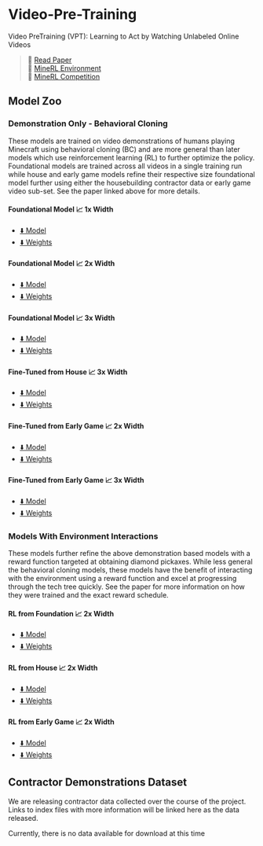 

# Video-Pre-Training
Video PreTraining (VPT): Learning to Act by Watching Unlabeled Online Videos


> :page_facing_up: [Read Paper](https://cdn.openai.com/vpt/Paper.pdf) \
  :space_invader: [MineRL Environment](https://github.com/minerllabs/minerl) \
  :checkered_flag: [MineRL Competition](https://www.aicrowd.com/challenges/neurips-2022-minerl-basalt-competition)

## Model Zoo
### Demonstration Only - Behavioral Cloning
These models are trained on video demonstrations of humans playing Minecraft
using behavioral cloning (BC) and are more general than later models which 
use reinforcement learning (RL) to further optimize the policy. 
Foundational models are trained across all videos in a single training run
while house and early game models refine their respective size foundational
model further using either the housebuilding contractor data or early game video
sub-set. See the paper linked above for more details.

#### Foundational Model :chart_with_upwards_trend: 1x Width 
  * [:arrow_down: Model](https://openaipublic.blob.core.windows.net/minecraft-rl/models/foundation-model-1x.model) 
  * [:arrow_down: Weights](https://openaipublic.blob.core.windows.net/minecraft-rl/models/foundation-model-1x.weights)

#### Foundational Model :chart_with_upwards_trend: 2x Width 
  * [:arrow_down: Model](https://openaipublic.blob.core.windows.net/minecraft-rl/models/foundation-model-2x.model)
  * [:arrow_down: Weights](https://openaipublic.blob.core.windows.net/minecraft-rl/models/foundation-model-2x.weights)

#### Foundational Model :chart_with_upwards_trend: 3x Width 
  * [:arrow_down: Model](https://openaipublic.blob.core.windows.net/minecraft-rl/models/foundation-model-3x.model) 
  * [:arrow_down: Weights](https://openaipublic.blob.core.windows.net/minecraft-rl/models/foundation-model-3x.weights)

#### Fine-Tuned from House :chart_with_upwards_trend: 3x Width 
  * [:arrow_down: Model](https://openaipublic.blob.core.windows.net/minecraft-rl/models/bc-house-3x.model) 
  * [:arrow_down: Weights](https://openaipublic.blob.core.windows.net/minecraft-rl/models/bc-house-3x.weights)

#### Fine-Tuned from Early Game :chart_with_upwards_trend: 2x Width 
  * [:arrow_down: Model](https://openaipublic.blob.core.windows.net/minecraft-rl/models/bc-early-game-2x.model) 
  * [:arrow_down: Weights](https://openaipublic.blob.core.windows.net/minecraft-rl/models/bc-early-game-2x.weights)

#### Fine-Tuned from Early Game :chart_with_upwards_trend: 3x Width 
  * [:arrow_down: Model](https://openaipublic.blob.core.windows.net/minecraft-rl/models/bc-early-game-3x.model) 
  * [:arrow_down: Weights](https://openaipublic.blob.core.windows.net/minecraft-rl/models/bc-early-game-3x.weights)

### Models With Environment Interactions
These models further refine the above demonstration based models with a reward 
function targeted at obtaining diamond pickaxes. While less general the behavioral
cloning models, these models have the benefit of interacting with the environment
using a reward function and excel at progressing through the tech tree quickly.
See the paper for more information
on how they were trained and the exact reward schedule.

#### RL from Foundation :chart_with_upwards_trend: 2x Width 
  * [:arrow_down: Model](https://openaipublic.blob.core.windows.net/minecraft-rl/models/rl-from-foundation-2x.model) 
  * [:arrow_down: Weights](https://openaipublic.blob.core.windows.net/minecraft-rl/models/rl-from-foundation-2x.weights)

#### RL from House :chart_with_upwards_trend: 2x Width 
  * [:arrow_down: Model](https://openaipublic.blob.core.windows.net/minecraft-rl/models/rl-from-house-2x.model) 
  * [:arrow_down: Weights](https://openaipublic.blob.core.windows.net/minecraft-rl/models/rl-from-house-2x.weights)

#### RL from Early Game :chart_with_upwards_trend: 2x Width 
  * [:arrow_down: Model](https://openaipublic.blob.core.windows.net/minecraft-rl/models/rl-from-early-game-2x.model) 
  * [:arrow_down: Weights](https://openaipublic.blob.core.windows.net/minecraft-rl/models/rl-from-early-game-2x.weights)

## Contractor Demonstrations Dataset
We are releasing contractor data collected over the course of the project. Links to index 
files with more information will be linked here as the data released.


Currently, there is no data available for download at this time
